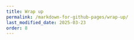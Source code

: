 ```yaml
---
title: Wrap up
permalink: /markdown-for-github-pages/wrap-up/
last_modified_date: 2025-03-23
order: 8
---
```


